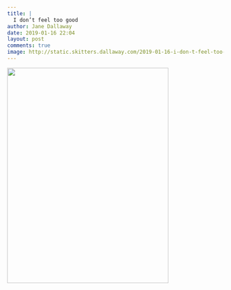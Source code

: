 ```yaml
---
title: |
  I don’t feel too good
author: Jane Dallaway
date: 2019-01-16 22:04
layout: post
comments: true
image: http://static.skitters.dallaway.com/2019-01-16-i-don-t-feel-too-good-thumb-1-IMG-0246.JPG
---
```


<div>
        <a href="http://static.skitters.dallaway.com/2019-01-16-i-don-t-feel-too-good-fullsize-1-IMG-0246.JPG">
          <img src="http://static.skitters.dallaway.com/2019-01-16-i-don-t-feel-too-good-thumb-1-IMG-0246.JPG" width="375" height="500"/>
        </a>
      </div>


  
      